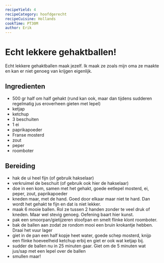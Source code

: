 ```yaml
---
recipeYield: 4
recipeCategory: hoofdgerecht
recipeCuisine: Hollands
cookTime: PT30M
author: Erik
---
```


# Echt lekkere gehaktballen!

Echt lekkere gehaktballen maak jezelf. Ik maak ze zoals mijn oma ze maakte en kan er niet genoeg van krijgen eigenlijk.

## Ingredienten

- 500 gr half om half gehakt (rund kan ook, maar dan tijdens sudderen regelmatig jus eroverheen gieten met lepel)
- ketjap
- ketchup
- 3 beschuiten
- 1 ei
- paprikapoeder
- Franse mosterd
- zout
- peper
- roomboter

## Bereiding

- hak de ui heel fijn (of gebruik hakselaar)
- verkruimel de beschuit (of gebruik ook hier de hakselaar)
- doe in een kom, samen met het gehakt, goede eetlepel mosterd, ei, peper, zout, paprikapoeder
- kneden maar, met de hand. Goed door elkaar maar niet te hard. Dan wordt het gehakt te fijn en dat is niet lekker.
- maak 6 mooie ballen. Rol ze tussen 2 handen zonder te veel druk of kneden. Maar wel stevig genoeg. Oefening baart hier kunst.
- pak een smoorpan/gietijzeren stoofpan en smelt flinke klont roomboter.
- bak de ballen aan zodat ze rondom mooi een bruin krokantje hebben. Draai het vuur lager
- giet in de pan een half kopje heet water, goede schep mosterd, knijp een flinke hoeveelheid ketchup erbij en giet er ook wat ketjap bij. 
- sudder de ballen nu in 25 minuten gaar. Giet om de 5 minuten wat jus/sap met een lepel over de ballen
- smullen maar!